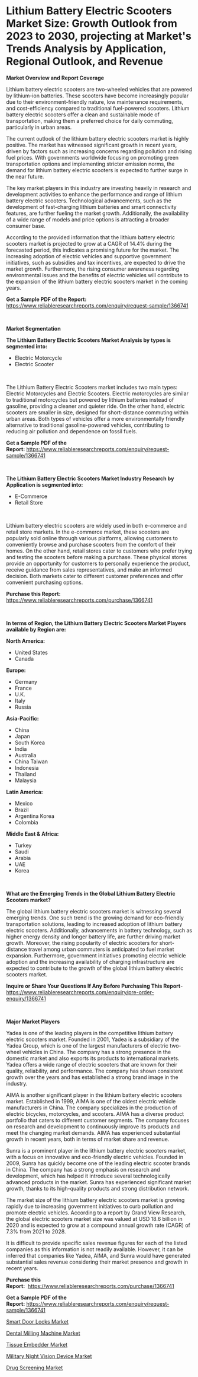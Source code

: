 <p><h1>Lithium Battery Electric Scooters Market Size: Growth Outlook from 2023 to 2030, projecting at Market's Trends Analysis by Application, Regional Outlook, and Revenue</h1></p><p><strong>Market Overview and Report Coverage</strong></p>
<p><p>Lithium battery electric scooters are two-wheeled vehicles that are powered by lithium-ion batteries. These scooters have become increasingly popular due to their environment-friendly nature, low maintenance requirements, and cost-efficiency compared to traditional fuel-powered scooters. Lithium battery electric scooters offer a clean and sustainable mode of transportation, making them a preferred choice for daily commuting, particularly in urban areas.</p><p>The current outlook of the lithium battery electric scooters market is highly positive. The market has witnessed significant growth in recent years, driven by factors such as increasing concerns regarding pollution and rising fuel prices. With governments worldwide focusing on promoting green transportation options and implementing stricter emission norms, the demand for lithium battery electric scooters is expected to further surge in the near future.</p><p>The key market players in this industry are investing heavily in research and development activities to enhance the performance and range of lithium battery electric scooters. Technological advancements, such as the development of fast-charging lithium batteries and smart connectivity features, are further fueling the market growth. Additionally, the availability of a wide range of models and price options is attracting a broader consumer base.</p><p>According to the provided information that the lithium battery electric scooters market is projected to grow at a CAGR of 14.4% during the forecasted period, this indicates a promising future for the market. The increasing adoption of electric vehicles and supportive government initiatives, such as subsidies and tax incentives, are expected to drive the market growth. Furthermore, the rising consumer awareness regarding environmental issues and the benefits of electric vehicles will contribute to the expansion of the lithium battery electric scooters market in the coming years.</p></p>
<p><strong>Get a Sample PDF of the Report:</strong> <a href="https://www.reliableresearchreports.com/enquiry/request-sample/1366741">https://www.reliableresearchreports.com/enquiry/request-sample/1366741</a></p>
<p>&nbsp;</p>
<p><strong>Market Segmentation</strong></p>
<p><strong>The Lithium Battery Electric Scooters Market Analysis by types is segmented into:</strong></p>
<p><ul><li>Electric Motorcycle</li><li>Electric Scooter</li></ul></p>
<p>&nbsp;</p>
<p><p>The Lithium Battery Electric Scooters market includes two main types: Electric Motorcycles and Electric Scooters. Electric motorcycles are similar to traditional motorcycles but powered by lithium batteries instead of gasoline, providing a cleaner and quieter ride. On the other hand, electric scooters are smaller in size, designed for short-distance commuting within urban areas. Both types of vehicles offer a more environmentally friendly alternative to traditional gasoline-powered vehicles, contributing to reducing air pollution and dependence on fossil fuels.</p></p>
<p><strong>Get a Sample PDF of the Report:</strong>&nbsp;<a href="https://www.reliableresearchreports.com/enquiry/request-sample/1366741">https://www.reliableresearchreports.com/enquiry/request-sample/1366741</a></p>
<p>&nbsp;</p>
<p><strong>The Lithium Battery Electric Scooters Market Industry Research by Application is segmented into:</strong></p>
<p><ul><li>E-Commerce</li><li>Retail Store</li></ul></p>
<p>&nbsp;</p>
<p><p>Lithium battery electric scooters are widely used in both e-commerce and retail store markets. In the e-commerce market, these scooters are popularly sold online through various platforms, allowing customers to conveniently browse and purchase scooters from the comfort of their homes. On the other hand, retail stores cater to customers who prefer trying and testing the scooters before making a purchase. These physical stores provide an opportunity for customers to personally experience the product, receive guidance from sales representatives, and make an informed decision. Both markets cater to different customer preferences and offer convenient purchasing options.</p></p>
<p><strong>Purchase this Report:</strong>&nbsp; <a href="https://www.reliableresearchreports.com/purchase/1366741">https://www.reliableresearchreports.com/purchase/1366741</a></p>
<p>&nbsp;</p>
<p><strong>In terms of Region, the Lithium Battery Electric Scooters Market Players available by Region are:</strong></p>
<p>
    <p> <strong> North America: </strong>
        <ul>
            <li>United States</li>
            <li>Canada</li>
        </ul>
        </p> 
    <p> <strong> Europe: </strong>
        <ul>
            <li>Germany</li>
            <li>France</li>
            <li>U.K.</li>
            <li>Italy</li>
            <li>Russia</li>
        </ul>
        </p> 
    <p> <strong> Asia-Pacific: </strong>
        <ul>
            <li>China</li>
            <li>Japan</li>
            <li>South Korea</li>
            <li>India</li>
            <li>Australia</li>
            <li>China Taiwan</li>
            <li>Indonesia</li>
            <li>Thailand</li>
            <li>Malaysia</li>
        </ul>
        </p> 
    <p> <strong> Latin America: </strong>
        <ul>
            <li>Mexico</li>
            <li>Brazil</li>
            <li>Argentina Korea</li>
            <li>Colombia</li>
        </ul>
        </p> 
    <p> <strong> Middle East & Africa: </strong>
        <ul>
            <li>Turkey</li>
            <li>Saudi</li>
            <li>Arabia</li>
            <li>UAE</li>
            <li>Korea</li>
        </ul>
    </p>
    </p>
<p>&nbsp;</p>
<p><strong>What are the Emerging Trends in the Global Lithium Battery Electric Scooters market?</strong></p>
<p><p>The global lithium battery electric scooters market is witnessing several emerging trends. One such trend is the growing demand for eco-friendly transportation solutions, leading to increased adoption of lithium battery electric scooters. Additionally, advancements in battery technology, such as higher energy density and longer battery life, are further driving market growth. Moreover, the rising popularity of electric scooters for short-distance travel among urban commuters is anticipated to fuel market expansion. Furthermore, government initiatives promoting electric vehicle adoption and the increasing availability of charging infrastructure are expected to contribute to the growth of the global lithium battery electric scooters market.</p></p>
<p><strong>Inquire or Share Your Questions If Any Before Purchasing This Report</strong>- <a href="https://www.reliableresearchreports.com/enquiry/pre-order-enquiry/1366741">https://www.reliableresearchreports.com/enquiry/pre-order-enquiry/1366741</a></p>
<p>&nbsp;</p>
<p><strong>Major Market Players</strong></p>
<p><p>Yadea is one of the leading players in the competitive lithium battery electric scooters market. Founded in 2001, Yadea is a subsidiary of the Yadea Group, which is one of the largest manufacturers of electric two-wheel vehicles in China. The company has a strong presence in the domestic market and also exports its products to international markets. Yadea offers a wide range of electric scooters that are known for their quality, reliability, and performance. The company has shown consistent growth over the years and has established a strong brand image in the industry.</p><p>AIMA is another significant player in the lithium battery electric scooters market. Established in 1999, AIMA is one of the oldest electric vehicle manufacturers in China. The company specializes in the production of electric bicycles, motorcycles, and scooters. AIMA has a diverse product portfolio that caters to different customer segments. The company focuses on research and development to continuously improve its products and meet the changing market demands. AIMA has experienced substantial growth in recent years, both in terms of market share and revenue.</p><p>Sunra is a prominent player in the lithium battery electric scooters market, with a focus on innovative and eco-friendly electric vehicles. Founded in 2009, Sunra has quickly become one of the leading electric scooter brands in China. The company has a strong emphasis on research and development, which has helped it introduce several technologically advanced products in the market. Sunra has experienced significant market growth, thanks to its high-quality products and strong distribution network.</p><p>The market size of the lithium battery electric scooters market is growing rapidly due to increasing government initiatives to curb pollution and promote electric vehicles. According to a report by Grand View Research, the global electric scooters market size was valued at USD 18.6 billion in 2020 and is expected to grow at a compound annual growth rate (CAGR) of 7.3% from 2021 to 2028.</p><p>It is difficult to provide specific sales revenue figures for each of the listed companies as this information is not readily available. However, it can be inferred that companies like Yadea, AIMA, and Sunra would have generated substantial sales revenue considering their market presence and growth in recent years.</p></p>
<p><strong>Purchase this Report:</strong>&nbsp;&nbsp;<a href="https://www.reliableresearchreports.com/purchase/1366741">https://www.reliableresearchreports.com/purchase/1366741</a></p>
<p></p>
<p><strong>Get a Sample PDF of the Report:</strong>&nbsp;<a href="https://www.reliableresearchreports.com/enquiry/request-sample/1366741">https://www.reliableresearchreports.com/enquiry/request-sample/1366741</a></p>
<p><p><a href="https://www.linkedin.com/pulse/smart-door-locks-market-challenges-opportunities-growth-6knoe/">Smart Door Locks Market</a></p><p><a href="https://medium.com/@larrycrooks1923/dental-milling-machine-market-size-cagr-trends-2024-2030-0ae41a1e1cd0">Dental Milling Machine Market</a></p><p><a href="https://github.com/lbird53714/Market-Research-Report-List-1/blob/main/tissue-embedder-market.md">Tissue Embedder Market</a></p><p><a href="https://www.linkedin.com/pulse/decoding-military-night-vision-device-market-deep-dive-7ikoe/">Military Night Vision Device Market</a></p><p><a href="https://medium.com/@sandyabbott2023/drug-screening-market-size-cagr-trends-2024-2030-f1d99c152f56">Drug Screening Market</a></p></p>